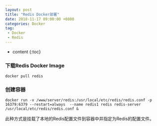 ```yaml
---
layout: post
title: "Redis Docker部署"
date: 2018-11-17 09:00:00 +0800 
categories: Docker
tag:
 - Docker
 - Redis
---
```

* content
{:toc}


### 下载Redis Docker Image

```
docker pull redis
```

### 创建容器

```
docker run -v /www/server/redis:/usr/local/etc/redis/redis.conf -p 16379:6379 --restart=always  --name redis1 redis redis-server /usr/local/etc/redis/redis.conf &
```

此种方式是挂载了本地的Redis配置文件到容器中并指定为Redis的配置文件。

